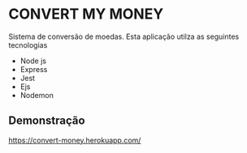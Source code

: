 # CONVERT MY MONEY

Sistema de conversão de moedas.
Esta aplicação utilza as seguintes tecnologias

- Node js
- Express
- Jest
- Ejs
- Nodemon

## Demonstração

https://convert-money.herokuapp.com/
